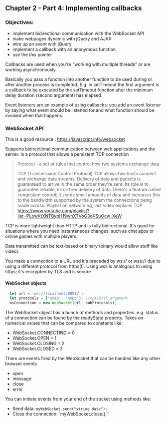 ## Chapter 2 - Part 4: Implementing callbacks

### Objectives:
- implement bidirectional communication with the WebSocket API
- make webpages dynamic with jQuery and AJAX
- wire up an event with jQuery
- implement a callback with an anonymous function
- use the *this* pointer

Callbacks are used when you're "working with multiple threads" or are working asynchronously.

Basically you pass a function into another function to be used during or after another process is completed. E.g. in setTimeout the first argument is a callback to be executed by the setTimeout function after the minimum delay duration (second argument) has elapsed.

Event listeners are an example of using callbacks; you add an event listener by saying what event should be listened for and what function should be invoked when that happens.

### WebSocket API

This is a good resource : https://javascript.info/websocket

Supports bidirectional communication between web applications and the server.
Is a protocol that allows a persistent TCP connection

> Protocol - a set of rules that control how two systems exchange data
>
> TCP (Transmission Control Protocol)
> TCP allows two hosts connect and exchange data streams. Delivery of data and packets is guaranteed to arrive in the same order they're sent.
> Its role is to guarantee reliable, error-free delivery of data
> There's a feature called congestion control; it sends small amounts of data and increases this to the bandwidth supported by the system the connections being made across.
> Playlist on networking, last video explains TCP: https://www.youtube.com/playlist?list=PLowKtXNTBypH19whXTVoG3oKSuOcw_XeW

TCP is more lightweight than HTTP and is fully bidirectional. It's good for situations where you need instantaneous changes, such as chat apps or online games with multiple players.

Data transmitted can be text-based or binary (binary would allow stuff like video).

You make a connection to a URL and it's preceded by ws:// or wss:// due to using a different protocol from https(!). Using wss is analogous to using https; it's encrypted by TLS and is secure

#### WebSocket objects

```js
  let url = 'ws://localhost:8081/';
  let protocols = ['soap', 'xmpp']; //optional argument
  wsConnection = new WebSocket(url, subProtocols);
```

The WebSocket object has a bunch of methods and properties. e.g. status of a connection can be found by the readyState property. Takes on numerical values that can be compared to constants like:

- WebSocket.CONNECTING = 0
- WebSocket.OPEN = 1
- WebSocket.CLOSING = 2
- WebSocket.CLOSED = 3

There are events fired by the WebSocket that can be handled like any other browser events

- open
- message
- close
- error

You can initiate events from your end of the socket using methods like:

- Send data: `myWebSocket.send("string data");`
- Close the connection: `myWebSocket.close();``
